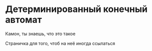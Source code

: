 # Детерминированный конечный автомат

Камон, ты знаешь, что это такое

Страничка для того, чтоб на неё иногда ссылаться